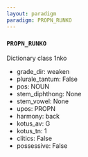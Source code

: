 ```yaml
---
layout: paradigm
paradigm: PROPN_RUNKO
---
```

### ` PROPN_RUNKO `

Dictionary class 1nko
* grade_dir: weaken
* plurale_tantum: False
* pos: NOUN
* stem_diphthong: None
* stem_vowel: None
* upos: PROPN
* harmony: back
* kotus_av: G
* kotus_tn: 1
* clitics: False
* possessive: False
